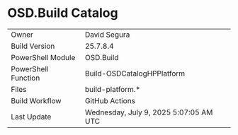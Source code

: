 ﻿# OSD.Build Catalog

| | |
|-|-|
| Owner | David Segura |
| Build Version | 25.7.8.4 |
| PowerShell Module | OSD.Build |
| PowerShell Function | Build-OSDCatalogHPPlatform |
| Files | build-platform.* |
| Build Workflow | GitHub Actions |
| Last Update | Wednesday, July 9, 2025 5:07:05 AM UTC |
